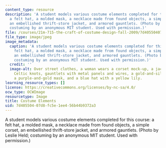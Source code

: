 ```yaml
---
content_type: resource
description: 'A student models various costume elements completed for this course:
  a felt hat, a molded mask, a necklace made from found objects, a simple corset,
  an embellished thrift-store jacket, and armored gauntlets. (Photo by Leslie Held;
  costuming by an anonymous MIT student. Used with permission.)'
file: /courses/21m-715-the-craft-of-costume-design-fall-2009/7d40550407d8fc5e1ee456b44b9372a3_21m-715f09.jpg
file_type: image/jpeg
image_metadata:
  caption: 'A student models various costume elements completed for this course: a
    felt hat, a molded mask, a necklace made from found objects, a simple corset,
    an embellished thrift-store jacket, and armored gauntlets. (Photo by Leslie Held;
    costuming by an anonymous MIT student. Used with permission.)'
  credit: ''
  image-alt: Over street clothes, a woman wears a corset mock-up, a jacket with painted
    Celtic knots, gauntlets with metal panels and wires, a gold-and-silver bead necklace,
    a purple-and-gold mask, and a blue hat with a yellow lily.
learning_resource_types: []
license: https://creativecommons.org/licenses/by-nc-sa/4.0/
ocw_type: OCWImage
resourcetype: Image
title: Costume Elements
uid: 7d405504-07d8-fc5e-1ee4-56b44b9372a3
---
```

A student models various costume elements completed for this course: a felt hat, a molded mask, a necklace made from found objects, a simple corset, an embellished thrift-store jacket, and armored gauntlets. (Photo by Leslie Held; costuming by an anonymous MIT student. Used with permission.)